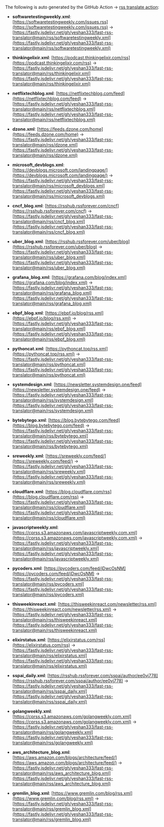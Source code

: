 The following is auto generated by the GitHub Action -> [rss translate action](.github/workflows/test_github_action.yaml):

<!-- fast-rss-translator: start -->

- **softwaretestingweekly.xml**: [https://softwaretestingweekly.com/issues.rss](https://softwaretestingweekly.com/issues.rss) -> [https://fastly.jsdelivr.net/gh/yeshan333/fast-rss-translator@main/rss/softwaretestingweekly.xml](https://fastly.jsdelivr.net/gh/yeshan333/fast-rss-translator@main/rss/softwaretestingweekly.xml)

- **thinkingelixir.xml**: [https://podcast.thinkingelixir.com/rss](https://podcast.thinkingelixir.com/rss) -> [https://fastly.jsdelivr.net/gh/yeshan333/fast-rss-translator@main/rss/thinkingelixir.xml](https://fastly.jsdelivr.net/gh/yeshan333/fast-rss-translator@main/rss/thinkingelixir.xml)

- **netflixtechblog.xml**: [https://netflixtechblog.com/feed](https://netflixtechblog.com/feed) -> [https://fastly.jsdelivr.net/gh/yeshan333/fast-rss-translator@main/rss/netflixtechblog.xml](https://fastly.jsdelivr.net/gh/yeshan333/fast-rss-translator@main/rss/netflixtechblog.xml)

- **dzone.xml**: [https://feeds.dzone.com/home](https://feeds.dzone.com/home) -> [https://fastly.jsdelivr.net/gh/yeshan333/fast-rss-translator@main/rss/dzone.xml](https://fastly.jsdelivr.net/gh/yeshan333/fast-rss-translator@main/rss/dzone.xml)

- **microsoft_devblogs.xml**: [https://devblogs.microsoft.com/landingpage/](https://devblogs.microsoft.com/landingpage/) -> [https://fastly.jsdelivr.net/gh/yeshan333/fast-rss-translator@main/rss/microsoft_devblogs.xml](https://fastly.jsdelivr.net/gh/yeshan333/fast-rss-translator@main/rss/microsoft_devblogs.xml)

- **cncf_blog.xml**: [https://rsshub.rssforever.com/cncf](https://rsshub.rssforever.com/cncf) -> [https://fastly.jsdelivr.net/gh/yeshan333/fast-rss-translator@main/rss/cncf_blog.xml](https://fastly.jsdelivr.net/gh/yeshan333/fast-rss-translator@main/rss/cncf_blog.xml)

- **uber_blog.xml**: [https://rsshub.rssforever.com/uber/blog](https://rsshub.rssforever.com/uber/blog) -> [https://fastly.jsdelivr.net/gh/yeshan333/fast-rss-translator@main/rss/uber_blog.xml](https://fastly.jsdelivr.net/gh/yeshan333/fast-rss-translator@main/rss/uber_blog.xml)

- **grafana_blog.xml**: [https://grafana.com/blog/index.xml](https://grafana.com/blog/index.xml) -> [https://fastly.jsdelivr.net/gh/yeshan333/fast-rss-translator@main/rss/grafana_blog.xml](https://fastly.jsdelivr.net/gh/yeshan333/fast-rss-translator@main/rss/grafana_blog.xml)

- **ebpf_blog.xml**: [https://ebpf.io/blog/rss.xml](https://ebpf.io/blog/rss.xml) -> [https://fastly.jsdelivr.net/gh/yeshan333/fast-rss-translator@main/rss/ebpf_blog.xml](https://fastly.jsdelivr.net/gh/yeshan333/fast-rss-translator@main/rss/ebpf_blog.xml)

- **pythoncat.xml**: [https://pythoncat.top/rss.xml](https://pythoncat.top/rss.xml) -> [https://fastly.jsdelivr.net/gh/yeshan333/fast-rss-translator@main/rss/pythoncat.xml](https://fastly.jsdelivr.net/gh/yeshan333/fast-rss-translator@main/rss/pythoncat.xml)

- **systemdesign.xml**: [https://newsletter.systemdesign.one/feed](https://newsletter.systemdesign.one/feed) -> [https://fastly.jsdelivr.net/gh/yeshan333/fast-rss-translator@main/rss/systemdesign.xml](https://fastly.jsdelivr.net/gh/yeshan333/fast-rss-translator@main/rss/systemdesign.xml)

- **bytebytego.xml**: [https://blog.bytebytego.com/feed](https://blog.bytebytego.com/feed) -> [https://fastly.jsdelivr.net/gh/yeshan333/fast-rss-translator@main/rss/bytebytego.xml](https://fastly.jsdelivr.net/gh/yeshan333/fast-rss-translator@main/rss/bytebytego.xml)

- **sreweekly.xml**: [https://sreweekly.com/feed/](https://sreweekly.com/feed/) -> [https://fastly.jsdelivr.net/gh/yeshan333/fast-rss-translator@main/rss/sreweekly.xml](https://fastly.jsdelivr.net/gh/yeshan333/fast-rss-translator@main/rss/sreweekly.xml)

- **cloudflare.xml**: [https://blog.cloudflare.com/rss](https://blog.cloudflare.com/rss) -> [https://fastly.jsdelivr.net/gh/yeshan333/fast-rss-translator@main/rss/cloudflare.xml](https://fastly.jsdelivr.net/gh/yeshan333/fast-rss-translator@main/rss/cloudflare.xml)

- **javascriptweekly.xml**: [https://cprss.s3.amazonaws.com/javascriptweekly.com.xml](https://cprss.s3.amazonaws.com/javascriptweekly.com.xml) -> [https://fastly.jsdelivr.net/gh/yeshan333/fast-rss-translator@main/rss/javascriptweekly.xml](https://fastly.jsdelivr.net/gh/yeshan333/fast-rss-translator@main/rss/javascriptweekly.xml)

- **pycoders.xml**: [https://pycoders.com/feed/jDwcOsNM](https://pycoders.com/feed/jDwcOsNM) -> [https://fastly.jsdelivr.net/gh/yeshan333/fast-rss-translator@main/rss/pycoders.xml](https://fastly.jsdelivr.net/gh/yeshan333/fast-rss-translator@main/rss/pycoders.xml)

- **thisweekinreact.xml**: [https://thisweekinreact.com/newsletter/rss.xml](https://thisweekinreact.com/newsletter/rss.xml) -> [https://fastly.jsdelivr.net/gh/yeshan333/fast-rss-translator@main/rss/thisweekinreact.xml](https://fastly.jsdelivr.net/gh/yeshan333/fast-rss-translator@main/rss/thisweekinreact.xml)

- **elixirstatus.xml**: [https://elixirstatus.com/rss](https://elixirstatus.com/rss) -> [https://fastly.jsdelivr.net/gh/yeshan333/fast-rss-translator@main/rss/elixirstatus.xml](https://fastly.jsdelivr.net/gh/yeshan333/fast-rss-translator@main/rss/elixirstatus.xml)

- **sspai_daily.xml**: [https://rsshub.rssforever.com/sspai/author/ee0vj778](https://rsshub.rssforever.com/sspai/author/ee0vj778) -> [https://fastly.jsdelivr.net/gh/yeshan333/fast-rss-translator@main/rss/sspai_daily.xml](https://fastly.jsdelivr.net/gh/yeshan333/fast-rss-translator@main/rss/sspai_daily.xml)

- **golangweekly.xml**: [https://cprss.s3.amazonaws.com/golangweekly.com.xml](https://cprss.s3.amazonaws.com/golangweekly.com.xml) -> [https://fastly.jsdelivr.net/gh/yeshan333/fast-rss-translator@main/rss/golangweekly.xml](https://fastly.jsdelivr.net/gh/yeshan333/fast-rss-translator@main/rss/golangweekly.xml)

- **aws_architecture_blog.xml**: [https://aws.amazon.com/blogs/architecture/feed/](https://aws.amazon.com/blogs/architecture/feed/) -> [https://fastly.jsdelivr.net/gh/yeshan333/fast-rss-translator@main/rss/aws_architecture_blog.xml](https://fastly.jsdelivr.net/gh/yeshan333/fast-rss-translator@main/rss/aws_architecture_blog.xml)

- **gremlin_blog.xml**: [https://www.gremlin.com/blog/rss.xml](https://www.gremlin.com/blog/rss.xml) -> [https://fastly.jsdelivr.net/gh/yeshan333/fast-rss-translator@main/rss/gremlin_blog.xml](https://fastly.jsdelivr.net/gh/yeshan333/fast-rss-translator@main/rss/gremlin_blog.xml)

<!-- fast-rss-translator: end -->

